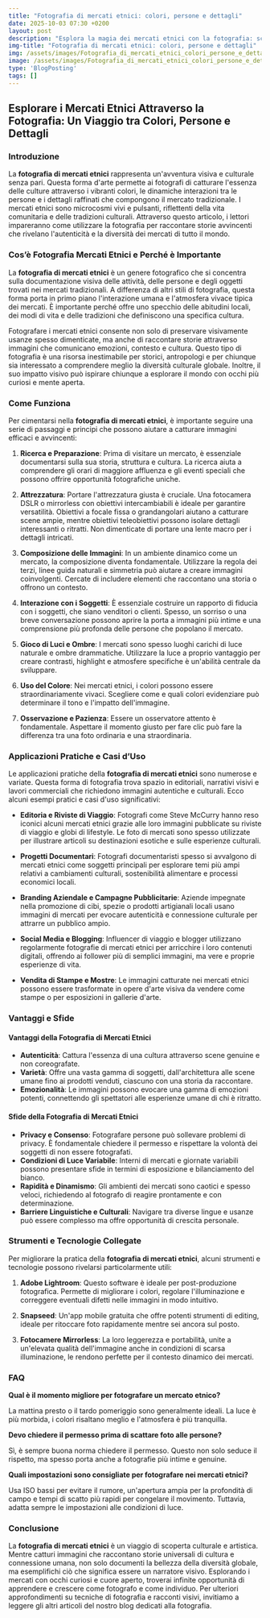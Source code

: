 ```yaml
---
title: "Fotografia di mercati etnici: colori, persone e dettagli"
date: 2025-10-03 07:30 +0200
layout: post
description: "Esplora la magia dei mercati etnici con la fotografia: scopri come catturare ritratti e colori vivaci per raccontare scene quotidiane autentiche."
img-title: "Fotografia di mercati etnici: colori, persone e dettagli"
img: /assets/images/Fotografia_di_mercati_etnici_colori_persone_e_dettagli.jpg
image: /assets/images/Fotografia_di_mercati_etnici_colori_persone_e_dettagli.jpg
type: 'BlogPosting'
tags: []
---
```


## Esplorare i Mercati Etnici Attraverso la Fotografia: Un Viaggio tra Colori, Persone e Dettagli

### Introduzione

La **fotografia di mercati etnici** rappresenta un'avventura visiva e culturale senza pari. Questa forma d'arte permette ai fotografi di catturare l'essenza delle culture attraverso i vibranti colori, le dinamiche interazioni tra le persone e i dettagli raffinati che compongono il mercato tradizionale. I mercati etnici sono microcosmi vivi e pulsanti, riflettenti della vita comunitaria e delle tradizioni culturali. Attraverso questo articolo, i lettori impareranno come utilizzare la fotografia per raccontare storie avvincenti che rivelano l'autenticità e la diversità dei mercati di tutto il mondo.

### Cos’è Fotografia Mercati Etnici e Perché è Importante

La **fotografia di mercati etnici** è un genere fotografico che si concentra sulla documentazione visiva delle attività, delle persone e degli oggetti trovati nei mercati tradizionali. A differenza di altri stili di fotografia, questa forma porta in primo piano l'interazione umana e l'atmosfera vivace tipica dei mercati. È importante perché offre uno specchio delle abitudini locali, dei modi di vita e delle tradizioni che definiscono una specifica cultura. 

Fotografare i mercati etnici consente non solo di preservare visivamente usanze spesso dimenticate, ma anche di raccontare storie attraverso immagini che comunicano emozioni, contesto e cultura. Questo tipo di fotografia è una risorsa inestimabile per storici, antropologi e per chiunque sia interessato a comprendere meglio la diversità culturale globale. Inoltre, il suo impatto visivo può ispirare chiunque a esplorare il mondo con occhi più curiosi e mente aperta.

### Come Funziona

Per cimentarsi nella **fotografia di mercati etnici**, è importante seguire una serie di passaggi e principi che possono aiutare a catturare immagini efficaci e avvincenti:

1. **Ricerca e Preparazione**: Prima di visitare un mercato, è essenziale documentarsi sulla sua storia, struttura e cultura. La ricerca aiuta a comprendere gli orari di maggiore affluenza e gli eventi speciali che possono offrire opportunità fotografiche uniche.

2. **Attrezzatura**: Portare l'attrezzatura giusta è cruciale. Una fotocamera DSLR o mirrorless con obiettivi intercambiabili è ideale per garantire versatilità. Obiettivi a focale fissa o grandangolari aiutano a catturare scene ampie, mentre obiettivi teleobiettivi possono isolare dettagli interessanti o ritratti. Non dimenticate di portare una lente macro per i dettagli intricati.

3. **Composizione delle Immagini**: In un ambiente dinamico come un mercato, la composizione diventa fondamentale. Utilizzare la regola dei terzi, linee guida naturali e simmetria può aiutare a creare immagini coinvolgenti. Cercate di includere elementi che raccontano una storia o offrono un contesto.

4. **Interazione con i Soggetti**: È essenziale costruire un rapporto di fiducia con i soggetti, che siano venditori o clienti. Spesso, un sorriso o una breve conversazione possono aprire la porta a immagini più intime e una comprensione più profonda delle persone che popolano il mercato.

5. **Gioco di Luci e Ombre**: I mercati sono spesso luoghi carichi di luce naturale e ombre drammatiche. Utilizzare la luce a proprio vantaggio per creare contrasti, highlight e atmosfere specifiche è un'abilità centrale da sviluppare.

6. **Uso del Colore**: Nei mercati etnici, i colori possono essere straordinariamente vivaci. Scegliere come e quali colori evidenziare può determinare il tono e l'impatto dell'immagine.

7. **Osservazione e Pazienza**: Essere un osservatore attento è fondamentale. Aspettare il momento giusto per fare clic può fare la differenza tra una foto ordinaria e una straordinaria.

### Applicazioni Pratiche e Casi d’Uso

Le applicazioni pratiche della **fotografia di mercati etnici** sono numerose e variate. Questa forma di fotografia trova spazio in editoriali, narrativi visivi e lavori commerciali che richiedono immagini autentiche e culturali. Ecco alcuni esempi pratici e casi d'uso significativi:

- **Editoria e Riviste di Viaggio**: Fotografi come Steve McCurry hanno reso iconici alcuni mercati etnici grazie alle loro immagini pubblicate su riviste di viaggio e globi di lifestyle. Le foto di mercati sono spesso utilizzate per illustrare articoli su destinazioni esotiche e sulle esperienze culturali.

- **Progetti Documentari**: Fotografi documentaristi spesso si avvalgono di mercati etnici come soggetti principali per esplorare temi più ampi relativi a cambiamenti culturali, sostenibilità alimentare e processi economici locali.

- **Branding Aziendale e Campagne Pubblicitarie**: Aziende impegnate nella promozione di cibi, spezie o prodotti artigianali locali usano immagini di mercati per evocare autenticità e connessione culturale per attrarre un pubblico ampio.

- **Social Media e Blogging**: Influencer di viaggio e blogger utilizzano regolarmente fotografie di mercati etnici per arricchire i loro contenuti digitali, offrendo ai follower più di semplici immagini, ma vere e proprie esperienze di vita.

- **Vendita di Stampe e Mostre**: Le immagini catturate nei mercati etnici possono essere trasformate in opere d'arte visiva da vendere come stampe o per esposizioni in gallerie d'arte.

### Vantaggi e Sfide

#### Vantaggi della Fotografia di Mercati Etnici

- **Autenticità**: Cattura l'essenza di una cultura attraverso scene genuine e non coreografate.
- **Varietà**: Offre una vasta gamma di soggetti, dall'architettura alle scene umane fino ai prodotti venduti, ciascuno con una storia da raccontare.
- **Emozionalità**: Le immagini possono evocare una gamma di emozioni potenti, connettendo gli spettatori alle esperienze umane di chi è ritratto.

#### Sfide della Fotografia di Mercati Etnici

- **Privacy e Consenso**: Fotografare persone può sollevare problemi di privacy. È fondamentale chiedere il permesso e rispettare la volontà dei soggetti di non essere fotografati.
- **Condizioni di Luce Variabile**: Interni di mercati e giornate variabili possono presentare sfide in termini di esposizione e bilanciamento del bianco.
- **Rapidità e Dinamismo**: Gli ambienti dei mercati sono caotici e spesso veloci, richiedendo al fotografo di reagire prontamente e con determinazione.
- **Barriere Linguistiche e Culturali**: Navigare tra diverse lingue e usanze può essere complesso ma offre opportunità di crescita personale.

### Strumenti e Tecnologie Collegate

Per migliorare la pratica della **fotografia di mercati etnici**, alcuni strumenti e tecnologie possono rivelarsi particolarmente utili:

1. **Adobe Lightroom**: Questo software è ideale per post-produzione fotografica. Permette di migliorare i colori, regolare l'illuminazione e correggere eventuali difetti nelle immagini in modo intuitivo.

2. **Snapseed**: Un'app mobile gratuita che offre potenti strumenti di editing, ideale per ritoccare foto rapidamente mentre sei ancora sul posto.

3. **Fotocamere Mirrorless**: La loro leggerezza e portabilità, unite a un'elevata qualità dell'immagine anche in condizioni di scarsa illuminazione, le rendono perfette per il contesto dinamico dei mercati.

### FAQ

**Qual è il momento migliore per fotografare un mercato etnico?**

La mattina presto o il tardo pomeriggio sono generalmente ideali. La luce è più morbida, i colori risaltano meglio e l'atmosfera è più tranquilla.

**Devo chiedere il permesso prima di scattare foto alle persone?**

Sì, è sempre buona norma chiedere il permesso. Questo non solo seduce il rispetto, ma spesso porta anche a fotografie più intime e genuine.

**Quali impostazioni sono consigliate per fotografare nei mercati etnici?**

Usa ISO bassi per evitare il rumore, un'apertura ampia per la profondità di campo e tempi di scatto più rapidi per congelare il movimento. Tuttavia, adatta sempre le impostazioni alle condizioni di luce.

### Conclusione

La **fotografia di mercati etnici** è un viaggio di scoperta culturale e artistica. Mentre catturi immagini che raccontano storie universali di cultura e connessione umana, non solo documenti la bellezza della diversità globale, ma esemplifichi ciò che significa essere un narratore visivo. Esplorando i mercati con occhi curiosi e cuore aperto, troverai infinite opportunità di apprendere e crescere come fotografo e come individuo. Per ulteriori approfondimenti su tecniche di fotografia e racconti visivi, invitiamo a leggere gli altri articoli del nostro blog dedicati alla fotografia.